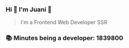 ### Hi 👋 I&#39;m Juani 🦁

> I&#39;m a Frontend Web Developer SSR

### 📚 Minutes being a developer: 1839800
